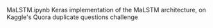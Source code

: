 MaLSTM.ipynb Keras implementation of the MaLSTM architecture, on Kaggle's Quora duplicate questions challenge

